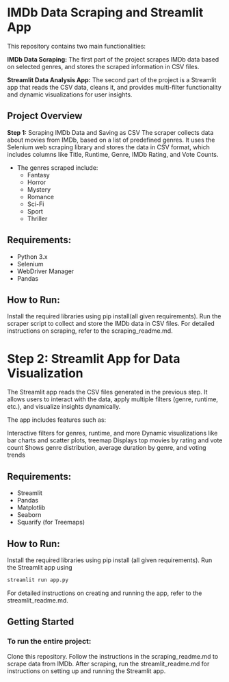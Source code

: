 # IMDb Data Scraping and Streamlit App
This repository contains two main functionalities:

**IMDb Data Scraping:** The first part of the project scrapes IMDb data based on selected genres, and stores the scraped information in CSV files.

**Streamlit Data Analysis App:** The second part of the project is a Streamlit app that reads the CSV data, cleans it, and provides multi-filter functionality and dynamic visualizations for user insights.

## Project Overview

**Step 1:** Scraping IMDb Data and Saving as CSV
The scraper collects data about movies from IMDb, based on a list of predefined genres. It uses the Selenium web scraping library and stores the data in CSV format, which includes columns like Title, Runtime, Genre, IMDb Rating, and Vote Counts. 

- The genres scraped include:
   - Fantasy
   - Horror
   - Mystery
   - Romance
   - Sci-Fi
   - Sport
   - Thriller

## Requirements:

- Python 3.x
- Selenium
- WebDriver Manager
- Pandas

## How to Run:

Install the required libraries using pip install(all given requirements).
Run the scraper script to collect and store the IMDb data in CSV files.
For detailed instructions on scraping, refer to the scraping_readme.md.

# Step 2: Streamlit App for Data Visualization
The Streamlit app reads the CSV files generated in the previous step. It allows users to interact with the data, apply multiple filters (genre, runtime, etc.), and visualize insights dynamically. 

The app includes features such as:

Interactive filters for genres, runtime, and more
Dynamic visualizations like bar charts and scatter plots, treemap
Displays top movies by rating and vote count
Shows genre distribution, average duration by genre, and voting trends

## Requirements:

- Streamlit
- Pandas
- Matplotlib
- Seaborn
- Squarify (for Treemaps)

## How to Run:

Install the required libraries using pip install (all given requirements).
Run the Streamlit app using 
  ```sh
  streamlit run app.py
  ```
For detailed instructions on creating and running the app, refer to the streamlit_readme.md.

## Getting Started
### To run the entire project:

Clone this repository.
Follow the instructions in the scraping_readme.md to scrape data from IMDb.
After scraping, run the streamlit_readme.md for instructions on setting up and running the Streamlit app.
